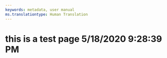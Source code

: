 ```yaml
---
keywords: metadata, user manual
ms.translationtype: Human Translation
---
```

# this is a test page 5/18/2020 9:28:39 PM